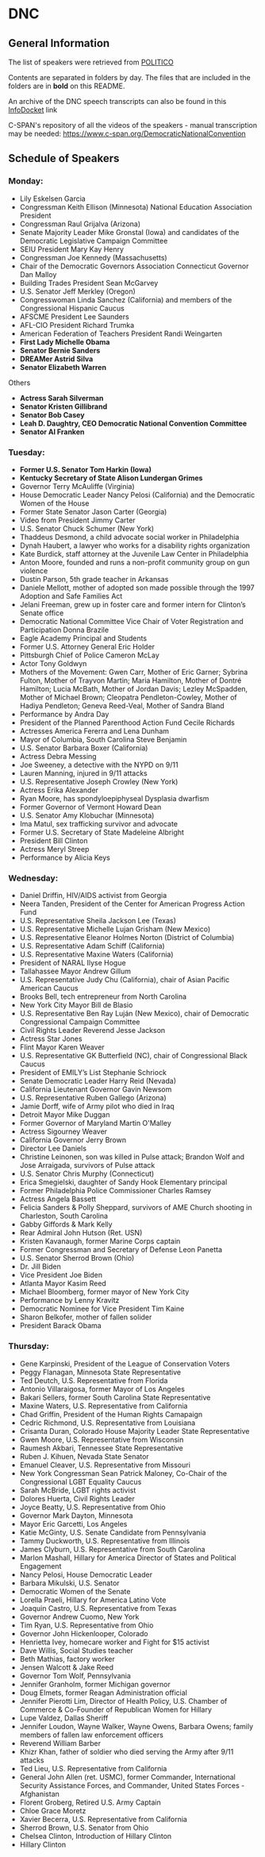# DNC

## General Information

The list of speakers were retrieved from [POLITICO](https://www.politico.com/story/2016/07/dnc-2016-schedule-of-events-and-speakers-225617) 

Contents are separated in folders by day. The files that are included in the folders are in **bold** on this README.

An archive of the DNC speech transcripts can also be found in this [InfoDocket](https://www.infodocket.com/2016/07/26/in-the-news-text-of-speeches-delivered-at-2016-democratic-national-convention/) link

C-SPAN's repository of all the videos of the speakers - manual transcription may be needed: https://www.c-span.org/DemocraticNationalConvention

## Schedule of Speakers

### **Monday:**   
 
- Lily Eskelsen Garcia  
- Congressman Keith Ellison (Minnesota)
National Education Association President 
- Congressman Raul Grijalva (Arizona)  
- Senate Majority Leader Mike Gronstal (Iowa) and candidates of the Democratic Legislative Campaign Committee
- SEIU President Mary Kay Henry
- Congressman Joe Kennedy (Massachusetts)
- Chair of the Democratic Governors Association Connecticut Governor Dan Malloy
- Building Trades President Sean McGarvey 
- U.S. Senator Jeff Merkley (Oregon)
- Congresswoman Linda Sanchez (California) and members of the Congressional Hispanic Caucus
- AFSCME President Lee Saunders
- AFL-CIO President Richard Trumka
- American Federation of Teachers President Randi Weingarten
- **First Lady Michelle Obama**
- **Senator Bernie Sanders**
- **DREAMer Astrid Silva**
- **Senator Elizabeth Warren**

Others

- **Actress Sarah Silverman**
- **Senator Kristen Gillibrand**
- **Senator Bob Casey**
- **Leah D. Daughtry, CEO Democratic National Convention Committee**
- **Senator Al Franken**


### **Tuesday:**

- **Former U.S. Senator Tom Harkin (Iowa)**
- **Kentucky Secretary of State Alison Lundergan Grimes**
- Governor Terry McAuliffe (Virginia)
- House Democratic Leader Nancy Pelosi (California) and the Democratic Women of the House
- Former State Senator Jason Carter (Georgia)
- Video from President Jimmy Carter
- U.S. Senator Chuck Schumer (New York)
- Thaddeus Desmond, a child advocate social worker in Philadelphia
- Dynah Haubert, a lawyer who works for a disability rights organization
- Kate Burdick, staff attorney at the Juvenile Law Center in Philadelphia 
- Anton Moore, founded and runs a non-profit community group on gun violence 
- Dustin Parson, 5th grade teacher in Arkansas 
- Daniele Mellott, mother of adopted son made possible through the 1997 Adoption and Safe Families Act 
- Jelani Freeman, grew up in foster care and former intern for Clinton’s Senate office
- Democratic National Committee Vice Chair of Voter Registration and Participation Donna Brazile
- Eagle Academy Principal and Students
- Former U.S. Attorney General Eric Holder
- Pittsburgh Chief of Police Cameron McLay
- Actor Tony Goldwyn
- Mothers of the Movement: Gwen Carr, Mother of Eric Garner; Sybrina Fulton, Mother of Trayvon Martin; Maria Hamilton, Mother of Dontré Hamilton; Lucia McBath, Mother of Jordan Davis; Lezley McSpadden, Mother of Michael Brown; Cleopatra Pendleton-Cowley, Mother of Hadiya Pendleton; Geneva Reed-Veal, Mother of Sandra Bland
- Performance by Andra Day
- President of the Planned Parenthood Action Fund Cecile Richards
- Actresses America Fererra and Lena Dunham
- Mayor of Columbia, South Carolina Steve Benjamin
- U.S. Senator Barbara Boxer (California)
- Actress Debra Messing 
- Joe Sweeney, a detective with the NYPD on 9/11
- Lauren Manning, injured in 9/11 attacks
- U.S. Representative Joseph Crowley (New York)
- Actress Erika Alexander 
- Ryan Moore, has spondyloepiphyseal Dysplasia dwarfism
- Former Governor of Vermont Howard Dean
- U.S. Senator Amy Klobuchar (Minnesota)
- Ima Matul, sex trafficking survivor and advocate 
- Former U.S. Secretary of State Madeleine Albright
- President Bill Clinton
- Actress Meryl Streep
- Performance by Alicia Keys

### **Wednesday:** 

- Daniel Driffin, HIV/AIDS activist from Georgia
- Neera Tanden, President of the Center for American Progress Action Fund
- U.S. Representative Sheila Jackson Lee (Texas)
- U.S. Representative Michelle Lujan Grisham (New Mexico)
- U.S. Representative Eleanor Holmes Norton (District of Columbia)
- U.S. Representative Adam Schiff (California)
- U.S. Representative Maxine Waters (California)
- President of NARAL Ilyse Hogue
- Tallahassee Mayor Andrew Gillum
- U.S. Representative Judy Chu (California), chair of Asian Pacific American Caucus
- Brooks Bell, tech entrepreneur from North Carolina
- New York City Mayor Bill de Blasio
- U.S. Representative Ben Ray Luján (New Mexico), chair of Democratic Congressional Campaign Committee
- Civil Rights Leader Reverend Jesse Jackson
- Actress Star Jones
- Flint Mayor Karen Weaver
- U.S. Representative GK Butterfield (NC), chair of Congressional Black Caucus
- President of EMILY’s List Stephanie Schriock
- Senate Democratic Leader Harry Reid (Nevada)
- California Lieutenant Governor Gavin Newsom
- U.S. Representative Ruben Gallego (Arizona)
- Jamie Dorff, wife of Army pilot who died in Iraq
- Detroit Mayor Mike Duggan
- Former Governor of Maryland Martin O'Malley
- Actress Sigourney Weaver
- California Governor Jerry Brown
- Director Lee Daniels
- Christine Leinonen, son was killed in Pulse attack; Brandon Wolf and Jose Arraigada, survivors of Pulse attack
- U.S. Senator Chris Murphy (Connecticut)
- Erica Smegielski, daughter of Sandy Hook Elementary principal 
- Former Philadelphia Police Commissioner Charles Ramsey
- Actress Angela Bassett
- Felicia Sanders & Polly Sheppard, survivors of AME Church shooting in Charleston, South Carolina
- Gabby Giffords & Mark Kelly
- Rear Admiral John Hutson (Ret. USN)
- Kristen Kavanaugh, former Marine Corps captain
- Former Congressman and Secretary of Defense Leon Panetta
- U.S. Senator Sherrod Brown (Ohio)
- Dr. Jill Biden
- Vice President Joe Biden
- Atlanta Mayor Kasim Reed
- Michael Bloomberg, former mayor of New York City
- Performance by Lenny Kravitz
- Democratic Nominee for Vice President Tim Kaine
- Sharon Belkofer, mother of fallen solider
- President Barack Obama


### **Thursday:**

-  Gene Karpinski, President of the League of Conservation Voters
-  Peggy Flanagan, Minnesota State Representative
-  Ted Deutch, U.S. Representative from Florida
-  Antonio Villaraigosa, former Mayor of Los Angeles
-  Bakari Sellers, former South Carolina State Representative
-  Maxine Waters, U.S. Representative from California
-  Chad Griffin, President of the Human Rights Camapaign
-  Cedric Richmond, U.S. Representative from Louisiana
-  Crisanta Duran, Colorado House Majority Leader State Representative
-  Gwen Moore, U.S. Representative from Wisconsin
-  Raumesh Akbari, Tennessee State Representative
-  Ruben J. Kihuen, Nevada State Senator
-  Emanuel Cleaver, U.S. Representative from Missouri
-  New York Congressman Sean Patrick Maloney, Co-Chair of the Congressional LGBT Equality Caucus
-  Sarah McBride, LGBT rights activist
-  Dolores Huerta, Civil Rights Leader
-  Joyce Beatty, U.S. Representative from Ohio
-  Governor Mark Dayton, Minnesota
-  Mayor Eric Garcetti, Los Angeles
-  Katie McGinty, U.S. Senate Candidate from Pennsylvania
-  Tammy Duckworth, U.S. Representative from Illinois
-  James Clyburn, U.S. Representative from South Carolina
-  Marlon Mashall, Hillary for America Director of States and Political Engagement
-  Nancy Pelosi, House Democratic Leader
-  Barbara Mikulski, U.S. Senator
-  Democratic Women of the Senate
-  Lorella Praeli, Hillary for America Latino Vote
-  Joaquin Castro, U.S. Representative from Texas
-  Governor Andrew Cuomo, New York
-  Tim Ryan, U.S. Representative from Ohio
-  Governor John Hickenlooper, Colorado
-  Henrietta Ivey, homecare worker and Fight for $15 activist
-  Dave Willis, Social Studies teacher
-  Beth Mathias, factory worker
-  Jensen Walcott & Jake Reed
-  Governor Tom Wolf, Pennsylvania
-  Jennifer Granholm, former Michigan governor
-  Doug Elmets, former Reagan Administration official
-  Jennifer Pierotti Lim, Director of Health Policy, U.S. Chamber of Commerce & Co-Founder of Republican Women for Hillary
-  Lupe Valdez, Dallas Sheriff
-  Jennifer Loudon, Wayne Walker, Wayne Owens, Barbara Owens; family members of fallen law enforcement officers
-  Reverend William Barber
-  Khizr Khan, father of soldier who died serving the Army after 9/11 attacks
-  Ted Lieu, U.S. Representative from California
-  General John Allen (ret. USMC), former Commander, International Security Assistance Forces, and Commander, United States Forces - Afghanistan
-  Florent Groberg, Retired U.S. Army Captain 
-  Chloe Grace Moretz
-  Xavier Becerra, U.S. Representative from California
-  Sherrod Brown, U.S. Senator from Ohio
-  Chelsea Clinton, Introduction of Hillary Clinton
-  Hillary Clinton

